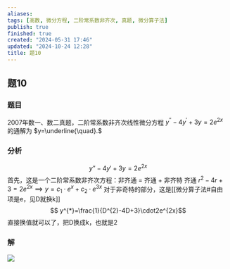 ```yaml
---
aliases: 
tags: [高数, 微分方程, 二阶常系数非齐次, 真题, 微分算子法]
publish: true
finished: true
created: "2024-05-31 17:46"
updated: "2024-10-24 12:28"
title: 题10
---
```

## 题10
### 题目
2007年数一、数二真题，二阶常系数非齐次线性微分方程 $y^{\prime\prime}-4y^{\prime}+3y=2e^{2x}$的通解为 $y=\underline{\quad}.$
### 分析
$$ y''-4y'+3y=2e^{ 2x }$$
首先，这是一个二阶常系数非齐次方程：非齐通 = 齐通 + 非齐特 
齐通 $r^{2}-4r+3=2e^{2x} \implies y=c_{1}\cdot e^{x}+c_{2}\cdot e^{3x}$
对于非奇特的部分，这是[[微分算子法#自由项是e，见D就换k]]
$$ y^{*}=\frac{1}{D^{2}-4D+3}\cdot2e^{2x}$$ 
直接换值就可以了，把D换成k，也就是2 
### 解
![](https://img.hwenyi.tech/202404212348851.webp)
